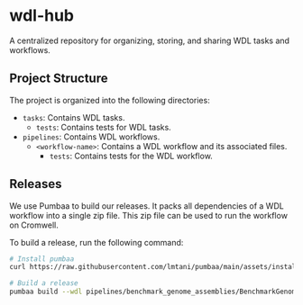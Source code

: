 # wdl-hub

A centralized repository for organizing, storing, and sharing WDL tasks and workflows.

## Project Structure

The project is organized into the following directories:

* `tasks`: Contains WDL tasks.
    * `tests`: Contains tests for WDL tasks.
* `pipelines`: Contains WDL workflows.
    * `<workflow-name>`: Contains a WDL workflow and its associated files.
        * `tests`: Contains tests for the WDL workflow.

## Releases

We use Pumbaa to build our releases. It packs all dependencies of a WDL workflow into a single zip file. This zip file can be used to run the workflow on Cromwell.

To build a release, run the following command:

```bash
# Install pumbaa
curl https://raw.githubusercontent.com/lmtani/pumbaa/main/assets/install.sh | bash

# Build a release
pumbaa build --wdl pipelines/benchmark_genome_assemblies/BenchmarkGenomeAssemblies.wdl --out releases/
```
